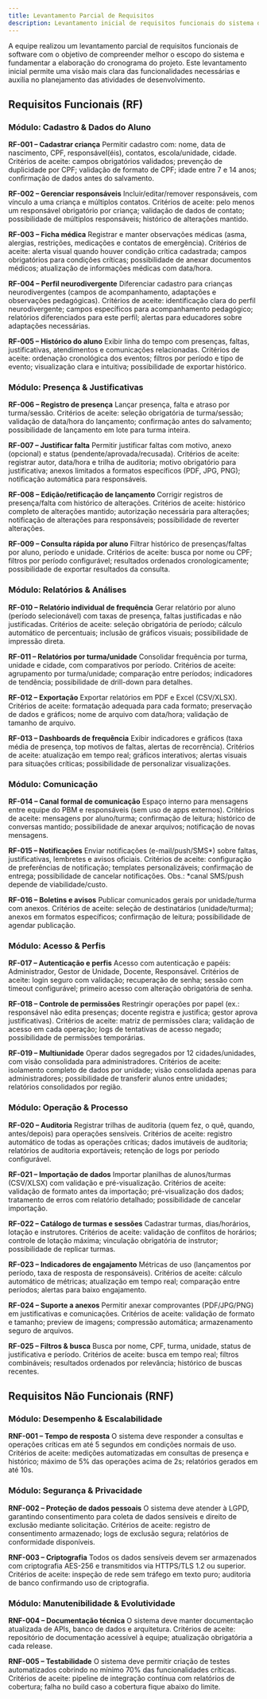 ```yaml
---
title: Levantamento Parcial de Requisitos
description: Levantamento inicial de requisitos funcionais do sistema de gestão de atividades do Programa Bombeiro Mirim.
---
```


A equipe realizou um levantamento parcial de requisitos funcionais de software com o objetivo de compreender melhor o escopo do sistema e fundamentar a elaboração do cronograma do projeto. Este levantamento inicial permite uma visão mais clara das funcionalidades necessárias e auxilia no planejamento das atividades de desenvolvimento.

## Requisitos Funcionais (RF)

### Módulo: Cadastro & Dados do Aluno

**RF-001 – Cadastrar criança**
Permitir cadastro com: nome, data de nascimento, CPF, responsável(éis), contatos, escola/unidade, cidade.
Critérios de aceite: campos obrigatórios validados; prevenção de duplicidade por CPF; validação de formato de CPF; idade entre 7 e 14 anos; confirmação de dados antes do salvamento.

**RF-002 – Gerenciar responsáveis**
Incluir/editar/remover responsáveis, com vínculo a uma criança e múltiplos contatos.
Critérios de aceite: pelo menos um responsável obrigatório por criança; validação de dados de contato; possibilidade de múltiplos responsáveis; histórico de alterações mantido.

**RF-003 – Ficha médica**
Registrar e manter observações médicas (asma, alergias, restrições, medicações e contatos de emergência).
Critérios de aceite: alerta visual quando houver condição crítica cadastrada; campos obrigatórios para condições críticas; possibilidade de anexar documentos médicos; atualização de informações médicas com data/hora.

**RF-004 – Perfil neurodivergente**
Diferenciar cadastro para crianças neurodivergentes (campos de acompanhamento, adaptações e observações pedagógicas).
Critérios de aceite: identificação clara do perfil neurodivergente; campos específicos para acompanhamento pedagógico; relatórios diferenciados para este perfil; alertas para educadores sobre adaptações necessárias.

**RF-005 – Histórico do aluno**
Exibir linha do tempo com presenças, faltas, justificativas, atendimentos e comunicações relacionadas.
Critérios de aceite: ordenação cronológica dos eventos; filtros por período e tipo de evento; visualização clara e intuitiva; possibilidade de exportar histórico.

### Módulo: Presença & Justificativas

**RF-006 – Registro de presença**
Lançar presença, falta e atraso por turma/sessão.
Critérios de aceite: seleção obrigatória de turma/sessão; validação de data/hora do lançamento; confirmação antes do salvamento; possibilidade de lançamento em lote para turma inteira.

**RF-007 – Justificar falta**
Permitir justificar faltas com motivo, anexo (opcional) e status (pendente/aprovada/recusada).
Critérios de aceite: registrar autor, data/hora e trilha de auditoria; motivo obrigatório para justificativa; anexos limitados a formatos específicos (PDF, JPG, PNG); notificação automática para responsáveis.

**RF-008 – Edição/retificação de lançamento**
Corrigir registros de presença/falta com histórico de alterações.
Critérios de aceite: histórico completo de alterações mantido; autorização necessária para alterações; notificação de alterações para responsáveis; possibilidade de reverter alterações.

**RF-009 – Consulta rápida por aluno**
Filtrar histórico de presenças/faltas por aluno, período e unidade.
Critérios de aceite: busca por nome ou CPF; filtros por período configurável; resultados ordenados cronologicamente; possibilidade de exportar resultados da consulta.

### Módulo: Relatórios & Análises

**RF-010 – Relatório individual de frequência**
Gerar relatório por aluno (período selecionável) com taxas de presença, faltas justificadas e não justificadas.
Critérios de aceite: seleção obrigatória de período; cálculo automático de percentuais; inclusão de gráficos visuais; possibilidade de impressão direta.

**RF-011 – Relatórios por turma/unidade**
Consolidar frequência por turma, unidade e cidade, com comparativos por período.
Critérios de aceite: agrupamento por turma/unidade; comparação entre períodos; indicadores de tendência; possibilidade de drill-down para detalhes.

**RF-012 – Exportação**
Exportar relatórios em PDF e Excel (CSV/XLSX).
Critérios de aceite: formatação adequada para cada formato; preservação de dados e gráficos; nome de arquivo com data/hora; validação de tamanho de arquivo.

**RF-013 – Dashboards de frequência**
Exibir indicadores e gráficos (taxa média de presença, top motivos de faltas, alertas de recorrência).
Critérios de aceite: atualização em tempo real; gráficos interativos; alertas visuais para situações críticas; possibilidade de personalizar visualizações.

### Módulo: Comunicação

**RF-014 – Canal formal de comunicação**
Espaço interno para mensagens entre equipe do PBM e responsáveis (sem uso de apps externos).
Critérios de aceite: mensagens por aluno/turma; confirmação de leitura; histórico de conversas mantido; possibilidade de anexar arquivos; notificação de novas mensagens.

**RF-015 – Notificações**
Enviar notificações (e-mail/push/SMS*) sobre faltas, justificativas, lembretes e avisos oficiais.
Critérios de aceite: configuração de preferências de notificação; templates personalizáveis; confirmação de entrega; possibilidade de cancelar notificações.
Obs.: *canal SMS/push depende de viabilidade/custo.

**RF-016 – Boletins e avisos**
Publicar comunicados gerais por unidade/turma com anexos.
Critérios de aceite: seleção de destinatários (unidade/turma); anexos em formatos específicos; confirmação de leitura; possibilidade de agendar publicação.

### Módulo: Acesso & Perfis

**RF-017 – Autenticação e perfis**
Acesso com autenticação e papéis: Administrador, Gestor de Unidade, Docente, Responsável.
Critérios de aceite: login seguro com validação; recuperação de senha; sessão com timeout configurável; primeiro acesso com alteração obrigatória de senha.

**RF-018 – Controle de permissões**
Restringir operações por papel (ex.: responsável não edita presenças; docente registra e justifica; gestor aprova justificativas).
Critérios de aceite: matriz de permissões clara; validação de acesso em cada operação; logs de tentativas de acesso negado; possibilidade de permissões temporárias.

**RF-019 – Multiunidade**
Operar dados segregados por 12 cidades/unidades, com visão consolidada para administradores.
Critérios de aceite: isolamento completo de dados por unidade; visão consolidada apenas para administradores; possibilidade de transferir alunos entre unidades; relatórios consolidados por região.

### Módulo: Operação & Processo

**RF-020 – Auditoria**
Registrar trilhas de auditoria (quem fez, o quê, quando, antes/depois) para operações sensíveis.
Critérios de aceite: registro automático de todas as operações críticas; dados imutáveis de auditoria; relatórios de auditoria exportáveis; retenção de logs por período configurável.

**RF-021 – Importação de dados**
Importar planilhas de alunos/turmas (CSV/XLSX) com validação e pré-visualização.
Critérios de aceite: validação de formato antes da importação; pré-visualização dos dados; tratamento de erros com relatório detalhado; possibilidade de cancelar importação.

**RF-022 – Catálogo de turmas e sessões**
Cadastrar turmas, dias/horários, lotação e instrutores.
Critérios de aceite: validação de conflitos de horários; controle de lotação máxima; vinculação obrigatória de instrutor; possibilidade de replicar turmas.

**RF-023 – Indicadores de engajamento**
Métricas de uso (lançamentos por período, taxa de resposta de responsáveis).
Critérios de aceite: cálculo automático de métricas; atualização em tempo real; comparação entre períodos; alertas para baixo engajamento.

**RF-024 – Suporte a anexos**
Permitir anexar comprovantes (PDF/JPG/PNG) em justificativas e comunicações.
Critérios de aceite: validação de formato e tamanho; preview de imagens; compressão automática; armazenamento seguro de arquivos.

**RF-025 – Filtros & busca**
Busca por nome, CPF, turma, unidade, status de justificativa e período.
Critérios de aceite: busca em tempo real; filtros combináveis; resultados ordenados por relevância; histórico de buscas recentes.

## Requisitos Não Funcionais (RNF)

### Módulo: Desempenho & Escalabilidade

**RNF-001 – Tempo de resposta**
O sistema deve responder a consultas e operações críticas em até 5 segundos em condições normais de uso.
Critérios de aceite: medições automatizadas em consultas de presença e histórico; máximo de 5% das operações acima de 2s; relatórios gerados em até 10s.

### Módulo: Segurança & Privacidade

**RNF-002 – Proteção de dados pessoais**
O sistema deve atender à LGPD, garantindo consentimento para coleta de dados sensíveis e direito de exclusão mediante solicitação.
Critérios de aceite: registro de consentimento armazenado; logs de exclusão segura; relatórios de conformidade disponíveis.

**RNF-003 – Criptografia**
Todos os dados sensíveis devem ser armazenados com criptografia AES-256 e transmitidos via HTTPS/TLS 1.2 ou superior.
Critérios de aceite: inspeção de rede sem tráfego em texto puro; auditoria de banco confirmando uso de criptografia.

### Módulo: Manutenibilidade & Evolutividade

**RNF-004 – Documentação técnica**
O sistema deve manter documentação atualizada de APIs, banco de dados e arquitetura.
Critérios de aceite: repositório de documentação acessível à equipe; atualização obrigatória a cada release.

**RNF-005 – Testabilidade**
O sistema deve permitir criação de testes automatizados cobrindo no mínimo 70% das funcionalidades críticas.
Critérios de aceite: pipeline de integração contínua com relatórios de cobertura; falha no build caso a cobertura fique abaixo do limite.